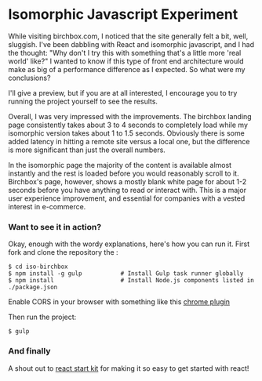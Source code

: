 # Isomorphic Javascript Experiment

While visiting birchbox.com, I noticed that the site generally felt a bit, well, sluggish. I've been dabbling with React and isomorphic javascript, and I had the thought: "Why don't I try this with something that's a little more 'real world' like?" I wanted to know if this type of front end architecture would make as big of a performance difference as I expected. So what were my conclusions? 

I'll give a preview, but if you are at all interested, I encourage you to try running the project yourself to see the results.

Overall, I was very impressed with the improvements. The birchbox landing page consistently takes about 3 to 4 seconds to completely load while my isomorphic version takes about 1 to 1.5 seconds. Obviously there is some added latency in hitting a remote site versus a local one, but the difference is more significant than just the overall numbers.

In the isomorphic page the majority of the content is available almost instantly and the rest is loaded before you would reasonably scroll to it. Birchbox's page, however, shows a mostly blank white page for about 1-2 seconds before you have anything to read or interact with. This is a major user experience improvement, and essential for companies with a vested interest in e-commerce.

### Want to see it in action?

Okay, enough with the wordy explanations, here's how you can run it. First fork and clone the repository the :

```shell
$ cd iso-birchbox
$ npm install -g gulp           # Install Gulp task runner globally
$ npm install                   # Install Node.js components listed in ./package.json
```

Enable CORS in your browser with something like this [chrome plugin](https://chrome.google.com/webstore/detail/allow-control-allow-origi/nlfbmbojpeacfghkpbjhddihlkkiljbi?hl=en)

Then run the project:

```shell
$ gulp
```
### And finally

A shout out to [react start kit](http://demo.reactstarterkit.com/) for making it so easy to get started with react!
